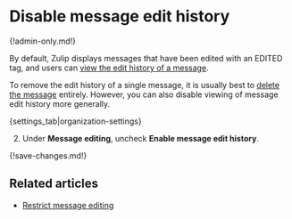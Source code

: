 # Disable message edit history

{!admin-only.md!}

By default, Zulip displays messages that have been edited with an EDITED tag, and users
can [view the edit history of a message](/help/view-a-messages-edit-history).

To remove the edit history of a single message, it is usually best to
[delete the message](edit-or-delete-a-message) entirely. However, you can
also disable viewing of message edit history more generally.

{settings_tab|organization-settings}

2. Under **Message editing**, uncheck **Enable message edit history**.

{!save-changes.md!}

## Related articles

* [Restrict message editing](/help/restrict-editing-of-old-messages-and-topics)
